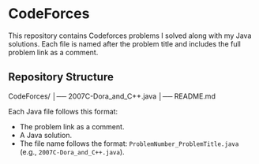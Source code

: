 # CodeForces


This repository contains Codeforces problems I solved along with my Java solutions. Each file is named after the problem title and includes the full problem link as a comment.



## Repository Structure

CodeForces/
│──  2007C-Dora_and_C++.java
│──  README.md


Each Java file follows this format:

- The problem link as a comment.
- A Java solution.
- The file name follows the format: `ProblemNumber_ProblemTitle.java` (e.g., `2007C-Dora_and_C++.java`).

